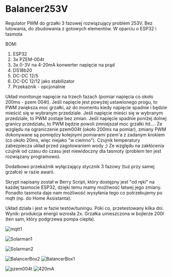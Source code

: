 
# Balancer253V
Regulator PWM do grzałki 3 fazowej rozwiązujący problem 253V.
Bez lutowania, do zbudowania z gotowych elementów.
W oparciu o ESP32 i tasmota


BOM:
1. ESP32
2. 3x PZEM-004t
3. 3x 0-3V na 4-20mA konwerter napięcie na prąd
4. DS18b20
5. DC-DC 12/5
6. DC-DC 12/12 jako stabilizator
7. Przekaźnik - opcjonalnie

Układ monitoruje napięcie na trzech fazach (pomiar napięcia co około 200ms - pzem 004t).
Jeśli napięcie jest powyżej ustawionego progu, to PWM zwiększa moc grzałki, aż do momentu kiedy napięcie spadnie i będzie mieścić się w wybranym przedziale.
Jeśli napięcie mieści się w wybranym przedziale, to PWM zostaje bez zmian.
Jeśli napięcie spadnie poniżej dolnej granicy przedziału, to PWM będzie powoli zmniejszał moc grzałki itd....
Ze względu na ograniczenie pzem004t (około 200ms na pomiar), zmiany PWM dokonywane są pomiędzy kolejnymi pomiarami pzem'a z zadanym krokiem (co około 20ms, więc niejako "w ciemno").
Czujnik temperatury zabezpiecza układ przed zagotowaniem wody ;)
Ze względu na zakłócenia czujnik od czasu do czasu jest niewidoczny dla tasmoty (problem ten jest rozwiązany programowo).


Dodatkowo przekaźnik wyłączający stycznik 3 fazowy (tuż przy samej grzałce) w razie awarii.

Skrypt napisany został w Berry Script, który dostępny jest "od ręki" na każdej tasmocie ESP32, dzięki temu mamy możliwość łatwej jego zmiany.
Ponadto tasmota daje nam możliwość wysyłania tego co potrzebujemy po mqtt (np. do Home Assistanta).

Układ działa i jest w fazie testów/tuningu. Póki co, przetestowany kilka dni. Wynik: produkcja energii wzrosła 2x.
Grzałka umieszczona w bojlerze 200l (ten sam, który podgrzewa pompa ciepła).

![mqtt1](https://github.com/user-attachments/assets/0ad2a44d-125e-4e2e-94c8-ed0e1f2efd60)

   
![Solarman1](https://github.com/user-attachments/assets/3ee0d55f-0dc5-48f3-82a0-fca5075f27a0)

![Solarman2](https://github.com/user-attachments/assets/d086ebe6-192d-44be-9bd1-42ffae936477)


![BalancerBox2](https://github.com/user-attachments/assets/601542f6-aaf7-4eed-9b31-a82738832229)
![BalancerBox1](https://github.com/user-attachments/assets/eeb8b421-fe7e-4373-8c0d-0c67b1647204)

![pzem004t](https://github.com/user-attachments/assets/3bf7131c-a603-4d9c-95f8-cca1d57c64df)
![420mA](https://github.com/user-attachments/assets/c1df33d1-80e0-48d1-b87d-9c2287f28ff0)
